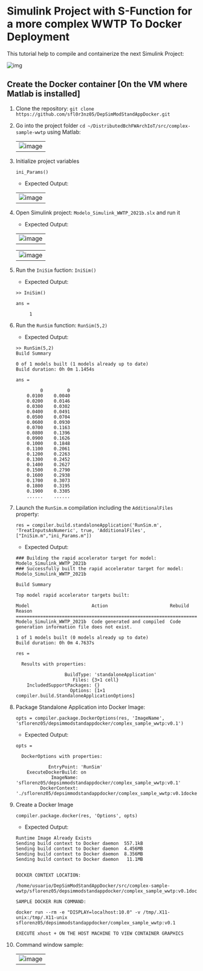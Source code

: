 # Simulink Project with S-Function for a more complex WWTP To Docker Deployment

This tutorial help to compile and containerize the next Simulink Project:

![img](https://user-images.githubusercontent.com/6643905/217027408-7362c254-d1fc-4a44-99a1-8417465e9262.png)

## Create the Docker container **[On the VM where Matlab is installed]**

1. Clone the repository: `git clone https://github.com/sfl0r3nz05/DepSimModStandAppDocker.git`
2. Go into the project folder `cd ~/DistributedBchFWArchIoT/src/complex-sample-wwtp` using Matlab:

    | |
    |:---------:|
    |![image](https://user-images.githubusercontent.com/6643905/217028428-34bb1dfe-2801-4e36-95a6-eaa27b8eb1c2.png)|

3. Initialize project variables

    ```console
    ini_Params()
    ```

    - Expected Output:

    | |
    |:---------:|
    |![image](https://user-images.githubusercontent.com/6643905/217027278-5698ea81-b132-4658-8515-34b88980f911.png)|

4. Open Simulink project: `Modelo_Simulink_WWTP_2021b.slx` and run it

    - Expected Output:

    | |
    |:---------:|
    |![image](https://user-images.githubusercontent.com/6643905/217029496-c789358c-5ec7-4a27-b8cc-e002143f9639.png)|

    | |
    |:---------:|
    |![image](https://user-images.githubusercontent.com/6643905/217171619-7a598f0b-cdde-4eea-92ec-fb2f3b341b76.png)|


5. Run the `IniSim` fuction: `IniSim()`

    - Expected Output:

    ```console
    >> IniSim()

    ans =

         1
    ```

6. Run the `RunSim` function: `RunSim(5,2)`

    - Expected Output:

    ```console
    >> RunSim(5,2)
    Build Summary

    0 of 1 models built (1 models already up to date)
    Build duration: 0h 0m 1.1454s

    ans =

             0         0
        0.0100    0.0040
        0.0200    0.0146
        0.0300    0.0302
        0.0400    0.0491
        0.0500    0.0704
        0.0600    0.0930
        0.0700    0.1163
        0.0800    0.1396
        0.0900    0.1626
        0.1000    0.1848
        0.1100    0.2061
        0.1200    0.2263
        0.1300    0.2452
        0.1400    0.2627
        0.1500    0.2790
        0.1600    0.2938
        0.1700    0.3073
        0.1800    0.3195
        0.1900    0.3305
        ......    ......
    ```


7. Launch the `RunSim.m` compilation including the `AdditionalFiles` property:

    ```console
    res = compiler.build.standaloneApplication('RunSim.m', 'TreatInputsAsNumeric', true, 'AdditionalFiles', ["IniSim.m","ini_Params.m"])
    ```

    - Expected Output:

    ```console
    ### Building the rapid accelerator target for model: Modelo_Simulink_WWTP_2021b
    ### Successfully built the rapid accelerator target for model: Modelo_Simulink_WWTP_2021b

    Build Summary

    Top model rapid accelerator targets built:

    Model                       Action                       Rebuild Reason                                    
    ===========================================================================================================
    Modelo_Simulink_WWTP_2021b  Code generated and compiled  Code generation information file does not exist.  

    1 of 1 models built (0 models already up to date)
    Build duration: 0h 0m 4.7637s

    res = 

      Results with properties:

                      BuildType: 'standaloneApplication'
                         Files: {3×1 cell}
        IncludedSupportPackages: {}
                        Options: [1×1 compiler.build.StandaloneApplicationOptions]
    ```

8. Package Standalone Application into Docker Image:

    ```console
    opts = compiler.package.DockerOptions(res, 'ImageName', 'sflorenz05/depsimmodstandappdocker/complex_sample_wwtp:v0.1')
    ```

    - Expected Output:

    ```console
    opts = 

      DockerOptions with properties:

                EntryPoint: 'RunSim'
        ExecuteDockerBuild: on
                 ImageName: 'sflorenz05/depsimmodstandappdocker/complex_sample_wwtp:v0.1'
             DockerContext: './sflorenz05/depsimmodstandappdocker/complex_sample_wwtp:v0.1docker'
    ```

9. Create a Docker Image

    ```console
    compiler.package.docker(res, 'Options', opts)
    ```

    - Expected Output:

    ```console
    Runtime Image Already Exists
    Sending build context to Docker daemon  557.1kB
    Sending build context to Docker daemon  4.456MB
    Sending build context to Docker daemon  8.356MB
    Sending build context to Docker daemon   11.1MB


    DOCKER CONTEXT LOCATION:

    /home/usuario/DepSimModStandAppDocker/src/complex-sample-wwtp/sflorenz05/depsimmodstandappdocker/complex_sample_wwtp:v0.1docker

    SAMPLE DOCKER RUN COMMAND:

    docker run --rm -e "DISPLAY=localhost:10.0" -v /tmp/.X11-unix:/tmp/.X11-unix sflorenz05/depsimmodstandappdocker/complex_sample_wwtp:v0.1

    EXECUTE xhost + ON THE HOST MACHINE TO VIEW CONTAINER GRAPHICS
    ```

10. Command window sample:

    | |
    |:---------:|
    |![image](https://user-images.githubusercontent.com/6643905/217174215-0225c53d-4ec2-4453-bc5e-6cc1ee3d3e1a.png)|
